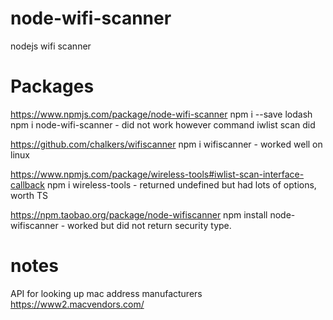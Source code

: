 # node-wifi-scanner
nodejs wifi scanner

# Packages
https://www.npmjs.com/package/node-wifi-scanner
npm i --save lodash
npm i node-wifi-scanner - did not work
however command iwlist scan did

https://github.com/chalkers/wifiscanner
npm i wifiscanner - worked well on linux

https://www.npmjs.com/package/wireless-tools#iwlist-scan-interface-callback
npm i wireless-tools - returned undefined but had lots of options, worth TS

https://npm.taobao.org/package/node-wifiscanner
npm install node-wifiscanner - worked but did not return security type.

# notes
API for looking up mac address manufacturers
https://www2.macvendors.com/